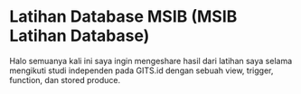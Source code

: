 # Latihan Database MSIB (MSIB Latihan Database)

Halo semuanya kali ini saya ingin mengeshare hasil dari latihan saya selama mengikuti studi independen pada GITS.id dengan sebuah view, trigger, function, dan stored produce.

